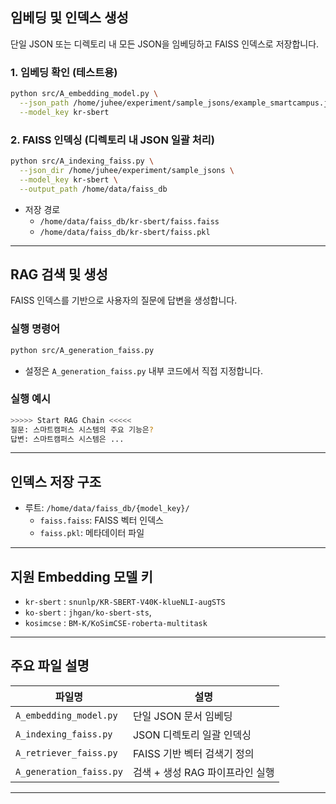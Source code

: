## 임베딩 및 인덱스 생성

단일 JSON 또는 디렉토리 내 모든 JSON을 임베딩하고 FAISS 인덱스로 저장합니다.

### 1. 임베딩 확인 (테스트용)

```bash
python src/A_embedding_model.py \
  --json_path /home/juhee/experiment/sample_jsons/example_smartcampus.json \
  --model_key kr-sbert
```

### 2. FAISS 인덱싱 (디렉토리 내 JSON 일괄 처리)

```bash
python src/A_indexing_faiss.py \
  --json_dir /home/juhee/experiment/sample_jsons \
  --model_key kr-sbert \
  --output_path /home/data/faiss_db
```

- 저장 경로 
  - `/home/data/faiss_db/kr-sbert/faiss.faiss`
  - `/home/data/faiss_db/kr-sbert/faiss.pkl`

---

## RAG 검색 및 생성

FAISS 인덱스를 기반으로 사용자의 질문에 답변을 생성합니다.

### 실행 명령어

```bash
python src/A_generation_faiss.py
```

- 설정은 `A_generation_faiss.py` 내부 코드에서 직접 지정합니다.

### 실행 예시

```bash
>>>>> Start RAG Chain <<<<<
질문: 스마트캠퍼스 시스템의 주요 기능은?
답변: 스마트캠퍼스 시스템은 ...
```

---

## 인덱스 저장 구조

- 루트: `/home/data/faiss_db/{model_key}/`
  - `faiss.faiss`: FAISS 벡터 인덱스
  - `faiss.pkl`: 메타데이터 파일

---

## 지원 Embedding 모델 키

- `kr-sbert` : `snunlp/KR-SBERT-V40K-klueNLI-augSTS`
- `ko-sbert` : `jhgan/ko-sbert-sts`,
- `kosimcse` : `BM-K/KoSimCSE-roberta-multitask`

---

## 주요 파일 설명

| 파일명 | 설명 |
|--------|------|
| `A_embedding_model.py` | 단일 JSON 문서 임베딩 |
| `A_indexing_faiss.py` | JSON 디렉토리 일괄 인덱싱 |
| `A_retriever_faiss.py` | FAISS 기반 벡터 검색기 정의 |
| `A_generation_faiss.py` | 검색 + 생성 RAG 파이프라인 실행 |

---